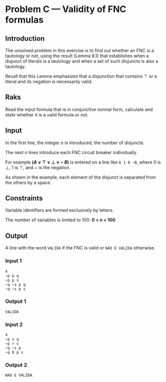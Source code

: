 # Problem C &mdash; Validity of FNC formulas

## Introduction

The unsolved problem in this exercise is to find out whether an FNC is a tautology or not, using the result (Lemma 8.1) that establishes when a disjunct of literals is a tautology and when a set of such disjuncts is also a tautology.

Recall that this Lemma emphasizes that a disjunction that contains ⊤ or a literal and its negation is necessarily valid.


## Raks

Read the input formula that is in conjunctive normal form, calculate and state whether it is a valid formula or not.


## Input

In the first line, the integer _n_ is introduced, the number of disjuncts.

The next _n_ lines introduce each FNC circuit breaker individually.

For example **(_A_ ∨ ⊤ ∨ ⊥ ∨ ¬ _B_)** is entered on a line like `A 1 0 ~B`, where 0 is ⊥, 1 is ⊤, and ~ is the negation.

As shown in the example, each element of the disjunct is separated from the others by a space.


## Constraints

Variable identifiers are formed exclusively by letters.

The number of variables is limited to 100: **0 < _n_ < 100**


## Output

A line with the word `VALIDA` if the FNC is valid or `NAO E VALIDA` otherwise.


### Input 1

```
4
~p p q
~p p s
~q ~s p q
~q ~s p s
```


### Output 1

```
VALIDA
```


### Input 2

```
4
~p s q
~p r s
~q ~s p
~q 0 p s
```


### Output 2

```
NAO E VALIDA
```
